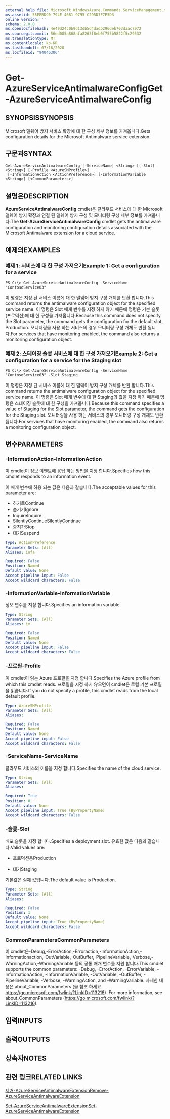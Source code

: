 ```yaml
---
external help file: Microsoft.WindowsAzure.Commands.ServiceManagement.dll-Help.xml
ms.assetid: 55EEBDC0-794E-4681-9795-C295D7F7E5D3
online version: ''
schema: 2.0.0
ms.openlocfilehash: 4e49d24c0b9d13db5d4dadb296deb703daac7972
ms.sourcegitcommit: 56ed085a868afa8263f8eb0f755b5822f5c29532
ms.translationtype: MT
ms.contentlocale: ko-KR
ms.lasthandoff: 07/18/2020
ms.locfileid: "94046306"
---
```

# <span data-ttu-id="2ea64-101">Get-AzureServiceAntimalwareConfig</span><span class="sxs-lookup"><span data-stu-id="2ea64-101">Get-AzureServiceAntimalwareConfig</span></span>

## <span data-ttu-id="2ea64-102">SYNOPSIS</span><span class="sxs-lookup"><span data-stu-id="2ea64-102">SYNOPSIS</span></span>
<span data-ttu-id="2ea64-103">Microsoft 맬웨어 방지 서비스 확장에 대 한 구성 세부 정보를 가져옵니다.</span><span class="sxs-lookup"><span data-stu-id="2ea64-103">Gets configuration details for the Microsoft Antimalware service extension.</span></span>

## <span data-ttu-id="2ea64-104">구문과</span><span class="sxs-lookup"><span data-stu-id="2ea64-104">SYNTAX</span></span>

```
Get-AzureServiceAntimalwareConfig [-ServiceName] <String> [[-Slot] <String>] [-Profile <AzureSMProfile>]
 [-InformationAction <ActionPreference>] [-InformationVariable <String>] [<CommonParameters>]
```

## <span data-ttu-id="2ea64-105">설명은</span><span class="sxs-lookup"><span data-stu-id="2ea64-105">DESCRIPTION</span></span>
<span data-ttu-id="2ea64-106">**AzureServiceAntimalwareConfig** cmdlet은 클라우드 서비스에 대 한 Microsoft 맬웨어 방지 확장과 연결 된 맬웨어 방지 구성 및 모니터링 구성 세부 정보를 가져옵니다.</span><span class="sxs-lookup"><span data-stu-id="2ea64-106">The **Get-AzureServiceAntimalwareConfig** cmdlet gets the antimalware configuration and monitoring configuration details associated with the Microsoft Antimalware extension for a cloud service.</span></span>

## <span data-ttu-id="2ea64-107">예제의</span><span class="sxs-lookup"><span data-stu-id="2ea64-107">EXAMPLES</span></span>

### <span data-ttu-id="2ea64-108">예제 1: 서비스에 대 한 구성 가져오기</span><span class="sxs-lookup"><span data-stu-id="2ea64-108">Example 1: Get a configuration for a service</span></span>
```
PS C:\> Get-AzureServiceAntimalwareConfig -ServiceName "ContosoService03"
```

<span data-ttu-id="2ea64-109">이 명령은 지정 된 서비스 이름에 대 한 맬웨어 방지 구성 개체를 반환 합니다.</span><span class="sxs-lookup"><span data-stu-id="2ea64-109">This command returns the antimalware configuration object for the specified service name.</span></span>
<span data-ttu-id="2ea64-110">이 명령은 Slot 매개 변수를 지정 하지 않기 때문에 명령은 기본 슬롯 (프로덕션)에 대 한 구성을 가져옵니다.</span><span class="sxs-lookup"><span data-stu-id="2ea64-110">Because this command does not specify the Slot parameter, the command gets the configuration for the default slot, Production.</span></span>
<span data-ttu-id="2ea64-111">모니터링을 사용 하는 서비스의 경우 모니터링 구성 개체도 반환 됩니다.</span><span class="sxs-lookup"><span data-stu-id="2ea64-111">For services that have monitoring enabled, the command also returns a monitoring configuration object.</span></span>

### <span data-ttu-id="2ea64-112">예제 2: 스테이징 슬롯 서비스에 대 한 구성 가져오기</span><span class="sxs-lookup"><span data-stu-id="2ea64-112">Example 2: Get a configuration for a service for the Staging slot</span></span>
```
PS C:\> Get-AzureServiceAntimalwareConfig -ServiceName "ContosoService03" -Slot Staging
```

<span data-ttu-id="2ea64-113">이 명령은 지정 된 서비스 이름에 대 한 맬웨어 방지 구성 개체를 반환 합니다.</span><span class="sxs-lookup"><span data-stu-id="2ea64-113">This command returns the antimalware configuration object for the specified service name.</span></span>
<span data-ttu-id="2ea64-114">이 명령은 Slot 매개 변수에 대 한 Staging의 값을 지정 하기 때문에 명령은 스테이징 슬롯에 대 한 구성을 가져옵니다.</span><span class="sxs-lookup"><span data-stu-id="2ea64-114">Because this command specifies a value of Staging for the Slot parameter, the command gets the configuration for the Staging slot.</span></span>
<span data-ttu-id="2ea64-115">모니터링을 사용 하는 서비스의 경우 모니터링 구성 개체도 반환 됩니다.</span><span class="sxs-lookup"><span data-stu-id="2ea64-115">For services that have monitoring enabled, the command also returns a monitoring configuration object.</span></span>

## <span data-ttu-id="2ea64-116">변수</span><span class="sxs-lookup"><span data-stu-id="2ea64-116">PARAMETERS</span></span>

### <span data-ttu-id="2ea64-117">-InformationAction</span><span class="sxs-lookup"><span data-stu-id="2ea64-117">-InformationAction</span></span>
<span data-ttu-id="2ea64-118">이 cmdlet이 정보 이벤트에 응답 하는 방법을 지정 합니다.</span><span class="sxs-lookup"><span data-stu-id="2ea64-118">Specifies how this cmdlet responds to an information event.</span></span>

<span data-ttu-id="2ea64-119">이 매개 변수에 허용 되는 값은 다음과 같습니다.</span><span class="sxs-lookup"><span data-stu-id="2ea64-119">The acceptable values for this parameter are:</span></span>

- <span data-ttu-id="2ea64-120">하기로</span><span class="sxs-lookup"><span data-stu-id="2ea64-120">Continue</span></span>
- <span data-ttu-id="2ea64-121">숨기기</span><span class="sxs-lookup"><span data-stu-id="2ea64-121">Ignore</span></span>
- <span data-ttu-id="2ea64-122">Inquire</span><span class="sxs-lookup"><span data-stu-id="2ea64-122">Inquire</span></span>
- <span data-ttu-id="2ea64-123">SilentlyContinue</span><span class="sxs-lookup"><span data-stu-id="2ea64-123">SilentlyContinue</span></span>
- <span data-ttu-id="2ea64-124">중지가</span><span class="sxs-lookup"><span data-stu-id="2ea64-124">Stop</span></span>
- <span data-ttu-id="2ea64-125">대기</span><span class="sxs-lookup"><span data-stu-id="2ea64-125">Suspend</span></span>

```yaml
Type: ActionPreference
Parameter Sets: (All)
Aliases: infa

Required: False
Position: Named
Default value: None
Accept pipeline input: False
Accept wildcard characters: False
```

### <span data-ttu-id="2ea64-126">-InformationVariable</span><span class="sxs-lookup"><span data-stu-id="2ea64-126">-InformationVariable</span></span>
<span data-ttu-id="2ea64-127">정보 변수를 지정 합니다.</span><span class="sxs-lookup"><span data-stu-id="2ea64-127">Specifies an information variable.</span></span>

```yaml
Type: String
Parameter Sets: (All)
Aliases: iv

Required: False
Position: Named
Default value: None
Accept pipeline input: False
Accept wildcard characters: False
```

### <span data-ttu-id="2ea64-128">-프로필</span><span class="sxs-lookup"><span data-stu-id="2ea64-128">-Profile</span></span>
<span data-ttu-id="2ea64-129">이 cmdlet이 읽는 Azure 프로필을 지정 합니다.</span><span class="sxs-lookup"><span data-stu-id="2ea64-129">Specifies the Azure profile from which this cmdlet reads.</span></span>
<span data-ttu-id="2ea64-130">프로필을 지정 하지 않으면이 cmdlet은 로컬 기본 프로필을 읽습니다.</span><span class="sxs-lookup"><span data-stu-id="2ea64-130">If you do not specify a profile, this cmdlet reads from the local default profile.</span></span>

```yaml
Type: AzureSMProfile
Parameter Sets: (All)
Aliases: 

Required: False
Position: Named
Default value: None
Accept pipeline input: False
Accept wildcard characters: False
```

### <span data-ttu-id="2ea64-131">-ServiceName</span><span class="sxs-lookup"><span data-stu-id="2ea64-131">-ServiceName</span></span>
<span data-ttu-id="2ea64-132">클라우드 서비스의 이름을 지정 합니다.</span><span class="sxs-lookup"><span data-stu-id="2ea64-132">Specifies the name of the cloud service.</span></span>

```yaml
Type: String
Parameter Sets: (All)
Aliases: 

Required: True
Position: 0
Default value: None
Accept pipeline input: True (ByPropertyName)
Accept wildcard characters: False
```

### <span data-ttu-id="2ea64-133">-슬롯</span><span class="sxs-lookup"><span data-stu-id="2ea64-133">-Slot</span></span>
<span data-ttu-id="2ea64-134">배포 슬롯을 지정 합니다.</span><span class="sxs-lookup"><span data-stu-id="2ea64-134">Specifies a deployment slot.</span></span>
<span data-ttu-id="2ea64-135">유효한 값은 다음과 같습니다.</span><span class="sxs-lookup"><span data-stu-id="2ea64-135">Valid values are:</span></span> 


- <span data-ttu-id="2ea64-136">프로덕션용</span><span class="sxs-lookup"><span data-stu-id="2ea64-136">Production</span></span>

- <span data-ttu-id="2ea64-137">대기</span><span class="sxs-lookup"><span data-stu-id="2ea64-137">Staging</span></span>


<span data-ttu-id="2ea64-138">기본값은 실제 값입니다.</span><span class="sxs-lookup"><span data-stu-id="2ea64-138">The default value is Production.</span></span>

```yaml
Type: String
Parameter Sets: (All)
Aliases: 

Required: False
Position: 1
Default value: None
Accept pipeline input: True (ByPropertyName)
Accept wildcard characters: False
```

### <span data-ttu-id="2ea64-139">CommonParameters</span><span class="sxs-lookup"><span data-stu-id="2ea64-139">CommonParameters</span></span>
<span data-ttu-id="2ea64-140">이 cmdlet은-Debug,-ErrorAction,-Erroraction,-InformationAction,-Informationaction,-OutVariable,-OutBuffer,-PipelineVariable,-Verbose,-WarningAction,-WarningVariable 등의 공통 매개 변수를 지원 합니다.</span><span class="sxs-lookup"><span data-stu-id="2ea64-140">This cmdlet supports the common parameters: -Debug, -ErrorAction, -ErrorVariable, -InformationAction, -InformationVariable, -OutVariable, -OutBuffer, -PipelineVariable, -Verbose, -WarningAction, and -WarningVariable.</span></span> <span data-ttu-id="2ea64-141">자세한 내용은 about_CommonParameters (을 참조 하세요 https://go.microsoft.com/fwlink/?LinkID=113216) .</span><span class="sxs-lookup"><span data-stu-id="2ea64-141">For more information, see about_CommonParameters (https://go.microsoft.com/fwlink/?LinkID=113216).</span></span>

## <span data-ttu-id="2ea64-142">입력</span><span class="sxs-lookup"><span data-stu-id="2ea64-142">INPUTS</span></span>

## <span data-ttu-id="2ea64-143">출력</span><span class="sxs-lookup"><span data-stu-id="2ea64-143">OUTPUTS</span></span>

## <span data-ttu-id="2ea64-144">상속자</span><span class="sxs-lookup"><span data-stu-id="2ea64-144">NOTES</span></span>

## <span data-ttu-id="2ea64-145">관련 링크</span><span class="sxs-lookup"><span data-stu-id="2ea64-145">RELATED LINKS</span></span>

[<span data-ttu-id="2ea64-146">제거-AzureServiceAntimalwareExtension</span><span class="sxs-lookup"><span data-stu-id="2ea64-146">Remove-AzureServiceAntimalwareExtension</span></span>](./Remove-AzureServiceAntimalwareExtension.md)

[<span data-ttu-id="2ea64-147">Set-AzureServiceAntimalwareExtension</span><span class="sxs-lookup"><span data-stu-id="2ea64-147">Set-AzureServiceAntimalwareExtension</span></span>](./Set-AzureServiceAntimalwareExtension.md)


